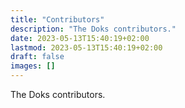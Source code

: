 ```yaml
---
title: "Contributors"
description: "The Doks contributors."
date: 2023-05-13T15:40:19+02:00
lastmod: 2023-05-13T15:40:19+02:00
draft: false
images: []
---
```


The Doks contributors.
